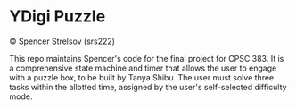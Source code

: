 # YDigi Puzzle
© Spencer Strelsov (srs222)

This repo maintains Spencer's code for the final project for CPSC 383. It is a comprehensive state machine and timer that allows the user to engage with a puzzle box, to be built by Tanya Shibu. The user must solve three tasks within the allotted time, assigned by the user's self-selected difficulty mode.